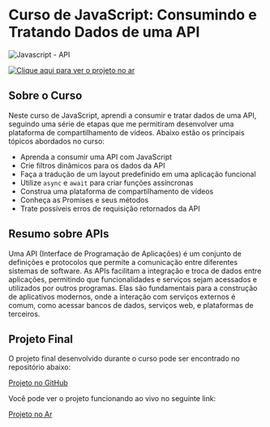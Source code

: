 # Curso de JavaScript: Consumindo e Tratando Dados de uma API

![Javascript - API](https://img.shields.io/badge/Javascript-API-blue?style=for-the-badge&logo=javascript)

[![Clique aqui para ver o projeto no ar](https://img.shields.io/badge/Clique_aqui_para_ver_o_projeto_no_ar-green?style=for-the-badge)](https://robertdouglasaimon.github.io/javascript-alura/JS%20API/desafio%20final/index.html#)

## Sobre o Curso

Neste curso de JavaScript, aprendi a consumir e tratar dados de uma API, seguindo uma série de etapas que me permitiram desenvolver uma plataforma de compartilhamento de vídeos. Abaixo estão os principais tópicos abordados no curso:

- Aprenda a consumir uma API com JavaScript
- Crie filtros dinâmicos para os dados da API
- Faça a tradução de um layout predefinido em uma aplicação funcional
- Utilize `async` e `await` para criar funções assíncronas
- Construa uma plataforma de compartilhamento de vídeos
- Conheça as Promises e seus métodos
- Trate possíveis erros de requisição retornados da API

## Resumo sobre APIs

Uma API (Interface de Programação de Aplicações) é um conjunto de definições e protocolos que permite a comunicação entre diferentes sistemas de software. As APIs facilitam a integração e troca de dados entre aplicações, permitindo que funcionalidades e serviços sejam acessados e utilizados por outros programas. Elas são fundamentais para a construção de aplicativos modernos, onde a interação com serviços externos é comum, como acessar bancos de dados, serviços web, e plataformas de terceiros.

## Projeto Final

O projeto final desenvolvido durante o curso pode ser encontrado no repositório abaixo:

[Projeto no GitHub](https://github.com/robertdouglasaimon/javascript-alura/tree/main/JS%20API)

Você pode ver o projeto funcionando ao vivo no seguinte link:

[Projeto no Ar](https://robertdouglasaimon.github.io/javascript-alura/JS%20API/desafio%20final/index.html#)

